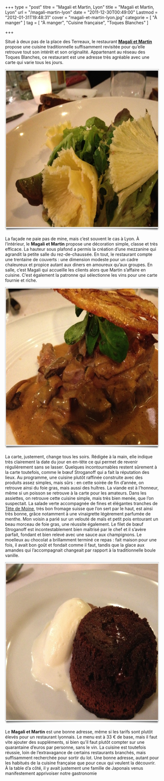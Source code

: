 +++
type = "post"
titre = "Magali et Martin, Lyon"
title = "Magali et Martin, Lyon"
url = "/magali-martin-lyon"
date = "2011-12-30T00:49:00"
Lastmod = "2012-01-31T19:48:31"
cover = "magali-et-martin-lyon.jpg"
categorie = [ "À manger" ]
tag = [ "À manger", "Cuisine française", "Toques Blanches" ]

+++

<p>Situé à deux pas de la place des Terreaux, le restaurant <strong><a href="http://www.cartesurtables.com/lyon/restaurant_magali-et-martin-475.htm&amp;lng=fr&amp;stndln=true">Magali et Martin</a></strong> propose une cuisine traditionnelle suffisamment revisitée pour qu&rsquo;elle retrouve tout son intérêt et son originalité. Appartenant au réseau des Toques Blanches, ce restaurant est une adresse très agréable avec une carte qui varie tous les jours.</p>
<div style="text-align: center;"><img class="aligncenter" style="border-style: initial; border-color: initial; border-width: 0px;" src="salade-magali-martin.jpg" alt="Salade magali martin" width="690" height="529" border="0" /></div>
<p>La façade ne paie pas de mine, mais c&rsquo;est souvent le cas à Lyon. À l&rsquo;intérieur, le <strong>Magali et Martin</strong> propose une décoration simple, classe et très efficace. La hauteur sous plafond a permis la création d&rsquo;une mezzanine qui agrandit la petite salle du rez-de-chaussée. En tout, le restaurant compte une trentaine de couverts : une dimension modeste pour un cadre chaleureux et propice autant aux diners en amoureux qu&rsquo;aux groupes. En salle, c&rsquo;est Magali qui accueille les clients alors que Martin s&rsquo;affaire en cuisine. C&rsquo;est également la patronne qui sélectionne les vins pour une carte fournie et riche.</p>
<div style="text-align: center;"><img class="aligncenter" style="border-style: initial; border-color: initial; border-width: 0px;" src="boeuf-strogonoff-martin-magali.jpg" alt="Boeuf strogonoff martin magali" width="690" height="529" border="0" /></div>
<p>La carte, justement, change tous les soirs. Rédigée à la main, elle indique très clairement la date du jour en en-tête ce qui permet de revenir régulièrement sans se lasser. Quelques incontournables restent sûrement à la carte toutefois, comme le bœuf Stroganoff qui a fait la réputation des lieux. Au programme, une cuisine plutôt raffinée construite avec des produits assez simples, mais sûrs : en cette soirée de fin d&rsquo;année, on retrouve ainsi du foie gras, mais aussi des huîtres. La viande est à l&rsquo;honneur, même si un poisson se retrouve à la carte pour les amateurs. Dans les assiettes, on retrouve cette cuisine simple, mais très bien menée, que l&rsquo;on suspectait. La salade verte accompagnée de fines et élégantes tranches de <a href="http://fr.wikipedia.org/wiki/Tête_de_Moine">Tête de Moine</a>, très bon fromage suisse que l&rsquo;on sert par le haut, est ainsi très bonne, grâce notamment à une vinaigrette légèrement parfumée de menthe. Mon voisin a parié sur un velouté de maïs et petit pois entourant un beau morceau de foie gras, une réussite également. Le filet de bœuf Stroganoff est incontestablement bien maîtrisé par le chef et il s&rsquo;avère parfait, fondant et bien relevé avec une sauce aux champignons. Le moelleux au chocolat a brillamment terminé ce repas : fait maison pour une fois, il avait bon goût et fondait comme il faut, tandis que la glace aux amandes qui l&rsquo;accompagnait changeait par rapport à la traditionnelle boule vanille.</p>
<div style="text-align: center;"><img class="aligncenter" style="border-style: initial; border-color: initial; border-width: 0px;" src="martin-magali-moelleux-chocolat.jpg" alt="Martin magali moelleux chocolat" width="690" height="529" border="0" /></div>
<p>Le <strong>Magali et Martin</strong> est une bonne adresse, même si les tarifs sont plutôt élevés pour un restaurant lyonnais. Le menu est à 33 € de base, mais il faut vite ajouter des suppléments, si bien qu&rsquo;il faut plutôt compter sur une quarantaine d&rsquo;euros par personne, sans le vin. La cuisine est toutefois réussie, loin de l&rsquo;extravagance de certains restaurants branchés, mais suffisamment recherchée pour sortir du lot. Une bonne adresse, autant pour les habitués de la cuisine française que pour ceux qui veulent la découvrir. À la table d&rsquo;a côté, il y avait justement une famille de Japonais venus manifestement apprivoiser notre gastronomie</p>

